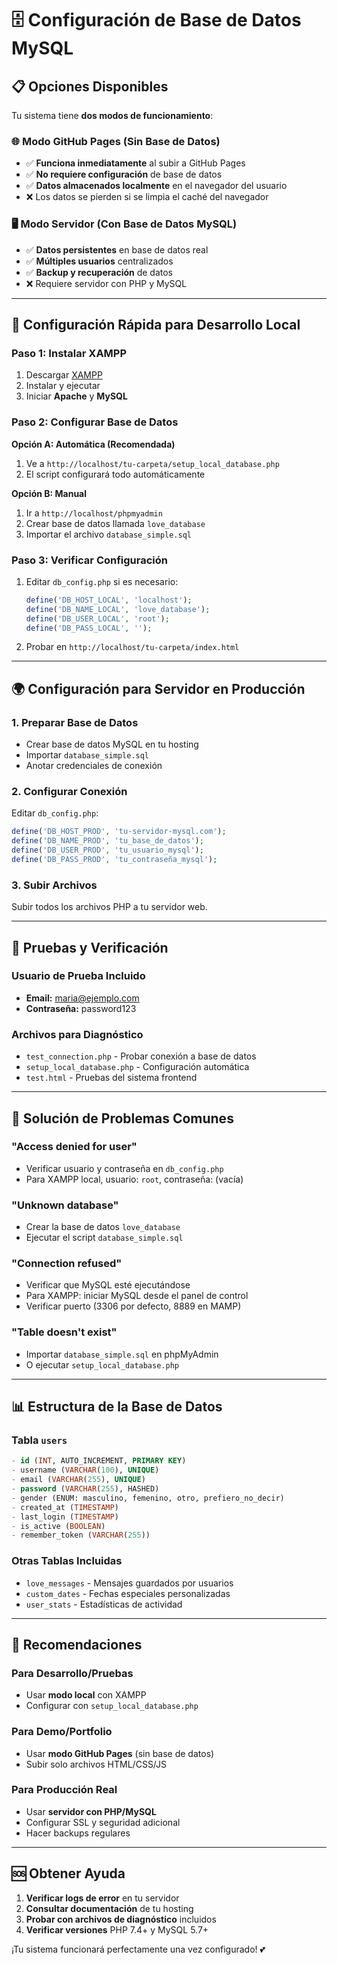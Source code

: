 # 🗄️ Configuración de Base de Datos MySQL

## 📋 Opciones Disponibles

Tu sistema tiene **dos modos de funcionamiento**:

### 🌐 Modo GitHub Pages (Sin Base de Datos)
- ✅ **Funciona inmediatamente** al subir a GitHub Pages
- ✅ **No requiere configuración** de base de datos
- ✅ **Datos almacenados localmente** en el navegador del usuario
- ❌ Los datos se pierden si se limpia el caché del navegador

### 🖥️ Modo Servidor (Con Base de Datos MySQL)
- ✅ **Datos persistentes** en base de datos real
- ✅ **Múltiples usuarios** centralizados
- ✅ **Backup y recuperación** de datos
- ❌ Requiere servidor con PHP y MySQL

---

## 🚀 Configuración Rápida para Desarrollo Local

### Paso 1: Instalar XAMPP
1. Descargar [XAMPP](https://www.apachefriends.org/)
2. Instalar y ejecutar
3. Iniciar **Apache** y **MySQL**

### Paso 2: Configurar Base de Datos
**Opción A: Automática (Recomendada)**
1. Ve a `http://localhost/tu-carpeta/setup_local_database.php`
2. El script configurará todo automáticamente

**Opción B: Manual**
1. Ir a `http://localhost/phpmyadmin`
2. Crear base de datos llamada `love_database`
3. Importar el archivo `database_simple.sql`

### Paso 3: Verificar Configuración
1. Editar `db_config.php` si es necesario:
   ```php
   define('DB_HOST_LOCAL', 'localhost');
   define('DB_NAME_LOCAL', 'love_database');
   define('DB_USER_LOCAL', 'root');
   define('DB_PASS_LOCAL', '');
   ```

2. Probar en `http://localhost/tu-carpeta/index.html`

---

## 🌍 Configuración para Servidor en Producción

### 1. Preparar Base de Datos
- Crear base de datos MySQL en tu hosting
- Importar `database_simple.sql`
- Anotar credenciales de conexión

### 2. Configurar Conexión
Editar `db_config.php`:
```php
define('DB_HOST_PROD', 'tu-servidor-mysql.com');
define('DB_NAME_PROD', 'tu_base_de_datos');
define('DB_USER_PROD', 'tu_usuario_mysql');
define('DB_PASS_PROD', 'tu_contraseña_mysql');
```

### 3. Subir Archivos
Subir todos los archivos PHP a tu servidor web.

---

## 🧪 Pruebas y Verificación

### Usuario de Prueba Incluido
- **Email:** maria@ejemplo.com
- **Contraseña:** password123

### Archivos para Diagnóstico
- `test_connection.php` - Probar conexión a base de datos
- `setup_local_database.php` - Configuración automática
- `test.html` - Pruebas del sistema frontend

---

## 🔧 Solución de Problemas Comunes

### "Access denied for user"
- Verificar usuario y contraseña en `db_config.php`
- Para XAMPP local, usuario: `root`, contraseña: (vacía)

### "Unknown database"
- Crear la base de datos `love_database`
- Ejecutar el script `database_simple.sql`

### "Connection refused"
- Verificar que MySQL esté ejecutándose
- Para XAMPP: iniciar MySQL desde el panel de control
- Verificar puerto (3306 por defecto, 8889 en MAMP)

### "Table doesn't exist"
- Importar `database_simple.sql` en phpMyAdmin
- O ejecutar `setup_local_database.php`

---

## 📊 Estructura de la Base de Datos

### Tabla `users`
```sql
- id (INT, AUTO_INCREMENT, PRIMARY KEY)
- username (VARCHAR(100), UNIQUE)
- email (VARCHAR(255), UNIQUE) 
- password (VARCHAR(255), HASHED)
- gender (ENUM: masculino, femenino, otro, prefiero_no_decir)
- created_at (TIMESTAMP)
- last_login (TIMESTAMP)
- is_active (BOOLEAN)
- remember_token (VARCHAR(255))
```

### Otras Tablas Incluidas
- `love_messages` - Mensajes guardados por usuarios
- `custom_dates` - Fechas especiales personalizadas
- `user_stats` - Estadísticas de actividad

---

## 🎯 Recomendaciones

### Para Desarrollo/Pruebas
- Usar **modo local** con XAMPP
- Configurar con `setup_local_database.php`

### Para Demo/Portfolio
- Usar **modo GitHub Pages** (sin base de datos)
- Subir solo archivos HTML/CSS/JS

### Para Producción Real
- Usar **servidor con PHP/MySQL**
- Configurar SSL y seguridad adicional
- Hacer backups regulares

---

## 🆘 Obtener Ayuda

1. **Verificar logs de error** en tu servidor
2. **Consultar documentación** de tu hosting
3. **Probar con archivos de diagnóstico** incluidos
4. **Verificar versiones** PHP 7.4+ y MySQL 5.7+

¡Tu sistema funcionará perfectamente una vez configurado! 💕
